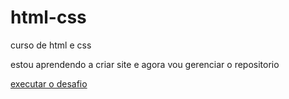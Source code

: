 # html-css
 curso de html e css

estou aprendendo a criar site e agora vou gerenciar o repositorio

<a href=https://gustavojesus3.github.io/html-css/desafios/desafio%203/android.html>executar o desafio </a>